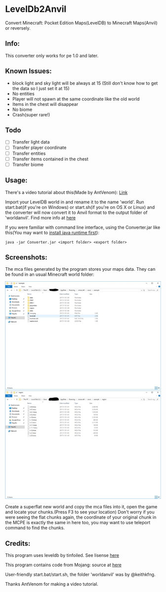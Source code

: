 # LevelDb2Anvil

Convert Minecraft: Pocket Edition Maps(LevelDB) to Minecraft Maps(Anvil) or reversely.

## Info:

This converter only works for pe 1.0 and later.

## Known Issues:

- block light and sky light will be always at 15 (Still don't know how to get the data so I just set it at 15)
- No entities
- Player will not spawn at the same coordinate like the old world
- Items in the chest will disappear
- No biome
- Crash(super rare!)

## Todo

- [ ] Transfer light data
- [ ] Transfer player coordinate
- [ ] Transfer entities
- [ ] Transfer items contained in the chest
- [ ] Transfer biome

## Usage:

There's a video tutorial about this(Made by AntVenom): [Link](https://www.youtube.com/watch?v=EFAkc5L4h48)

Import your LevelDB world in and rename it to the name 'world'.
Run start.bat(if you're on Windows) or start.sh(if you're on OS X or Linux) and the converter will now convert it to Anvil format to the output folder of 'worldanvil'.
Find more info at [here](https://forums.pocketmine.net/threads/leveldb-maps-to-anvil.12018/)

If you were familiar with command line interface, using the Converter.jar like this(You may want to [install java runtime first](java.com)): 

```
java -jar Converter.jar <import folder> <export folder>
```

## Screenshots:

The mca files generated by the program stores your maps data. They can be found in an usual Minecraft world folder:

![](pic/saves_folder.jpg)
![](pic/region_folder.jpg)

Create a superflat new world and copy the mca files into it, open the game and locate your chunks.(Press F3 to see your location)
Don't worry if you were seeing the flat chunks again, the coordinate of your original chunk in the MCPE is exactly the same in here too, you may want to use teleport command to find the chunks.

## Credits:

This program uses leveldb by tinfoiled. See lisense [here](https://github.com/ljyloo/leveldb)

This program contains code from Mojang: source at [here](https://mojang.com/2012/02/new-minecraft-map-format-anvil/)

User-friendly start.bat/start.sh, the folder 'worldanvil' was by @keithkfng.

Thanks AntVenom for making a video tutorial.